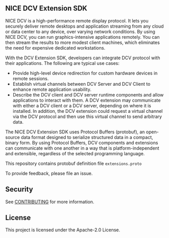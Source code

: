 ## NICE DCV Extension SDK

NICE DCV is a high-performance remote display protocol. It lets you securely deliver remote desktops and application streaming from any cloud or data center to any device, over varying network conditions. By using NICE DCV, you can run graphics-intensive applications remotely. You can then stream the results to more modest client machines, which eliminates the need for expensive dedicated workstations.

With the DCV Extension SDK, developers can integrate DCV protocol with their applications. The following are typical use cases:
- Provide high-level device redirection for custom hardware devices in remote sessions.
- Establish virtual channels between DCV Server and DCV Client to enhance remote application usability.
- Describe the DCV client and DCV server runtime components and allow applications to interact with them.
A DCV extension may communicate with either a DCV client or a DCV server, depending on where it is installed. In addition, the DCV extension could request a virtual channel via the DCV protocol and then use this virtual channel to send arbitrary data.


The NICE DCV Extension SDK uses Protocol Buffers (protobuf), an open-source data format designed to serialize structured data in a compact, binary form. By using Protocol Buffers, DCV components and extensions can communicate with one another in a way that is platform-independent and extensible, regardless of the selected programming language.

This repository contains protobuf definition file `extensions.proto`

To provide feedback, please file an issue.

## Security

See [CONTRIBUTING](CONTRIBUTING.md#security-issue-notifications) for more information.

## License

This project is licensed under the Apache-2.0 License.
